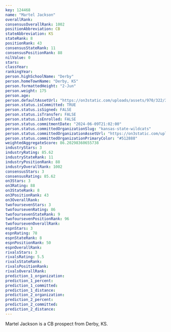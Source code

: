 ```yaml
---
key: 124468
name: "Martel Jackson"
overallRank: 
consensusOverallRank: 1002
positionAbbreviation: CB
stateAbbreviation: KS
stateRank: 8
positionRank: 43
consensusStateRank: 11
consensusPositionRank: 88
nilValue: 0
stars: 
classYear: 
rankingYear: 
person.highSchoolName: "Derby"
person.homeTownName: "Derby, KS"
person.formattedHeight: "2-Jun"
person.weight: 175
person.age: 
person.defaultAssetUrl: "https://on3static.com/uploads/assets/970/322/322970.jpg"
person.status.isCommitted: TRUE
person.status.isSigned: FALSE
person.status.isTransfer: FALSE
person.status.isEnrolled: FALSE
person.status.commitmentDate: "2024-06-09T21:02:00"
person.status.committedOrganizationSlug: "kansas-state-wildcats"
person.status.committedOrganizationAssetUrl: "https://on3static.com/uploads/assets/811/149/149811.svg"
person.status.committedOrganizationPrimaryColor: "#512888"
weightedAggregateScore: 86.20298360655738
industryStars: 3
industryRating: 85.62
industryStateRank: 11
industryPositionRank: 88
industryOverallRank: 1002
consensusStars: 3
consensusRating: 85.62
on3Stars: 3
on3Rating: 88
on3StateRank: 8
on3PositionRank: 43
on3OverallRank: 
twofoursevenStars: 3
twofoursevenRating: 86
twofoursevenStateRank: 9
twofoursevenPositionRank: 96
twofoursevenOverallRank: 
espnStars: 3
espnRating: 78
espnStateRank: 8
espnPositionRank: 50
espnOverallRank: 
rivalsStars: 3
rivalsRating: 5.5
rivalsStateRank: 
rivalsPositionRank: 
rivalsOverallRank: 
prediction_1_organization: 
prediction_1_percent: 
prediction_1_committed: 
prediction_1_distance: 
prediction_2_organization: 
prediction_2_percent: 
prediction_2_committed: 
prediction_2_distance: 
---
```

Martel Jackson is a CB prospect from Derby, KS.